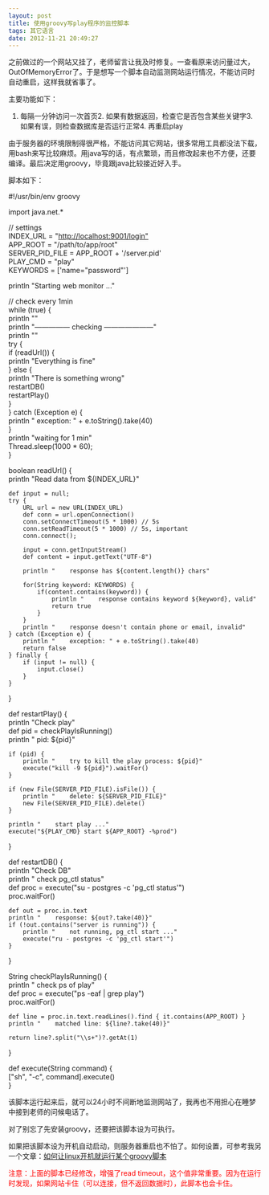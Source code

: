 ```yaml
---
layout: post
title: 使用groovy写play程序的监控脚本
tags: 其它语言
date: 2012-11-21 20:49:27
---
```


之前做过的一个网站又挂了，老师留言让我及时修复。一查看原来访问量过大，OutOfMemoryError了。于是想写一个脚本自动监测网站运行情况，不能访问时自动重启，这样我就省事了。

主要功能如下：

1.  每隔一分钟访问一次首页2.  如果有数据返回，检查它是否包含某些关键字3.  如果有误，则检查数据库是否运行正常4.  再重启play

由于服务器的环境限制得很严格，不能访问其它网站，很多常用工具都没法下载，用bash来写比较麻烦。用java写的话，有点繁琐，而且修改起来也不方便，还要编译。最后决定用groovy，毕竟跟java比较接近好入手。

脚本如下：

<div class="mycode">

#!/usr/bin/env groovy

import java.net.*

// settings     
INDEX_URL = "[http://localhost:9001/login"](http://localhost:9001/login")      
APP_ROOT = "/path/to/app/root"      
SERVER_PID_FILE = APP_ROOT + '/server.pid'      
PLAY_CMD = "play"      
KEYWORDS = ['name="password"']

println "Starting web monitor ..."

// check every 1min     
while (true) {      
    println ""      
    println "&#8212;&#8212;&#8212;&#8212;&#8212; checking &#8212;&#8212;&#8212;&#8212;&#8212;&#8212;&#8212;"      
    println ""      
    try {      
        if (readUrl()) {      
            println "Everything is fine"      
        } else {      
            println "There is something wrong"      
            restartDB()      
            restartPlay()      
        }      
    } catch (Exception e) {      
        println "    exception: " + e.toString().take(40)      
    }      
    println "waiting for 1 min"      
    Thread.sleep(1000 * 60);      
}

boolean readUrl() {     
    println "Read data from ${INDEX_URL}"

    def input = null;     
    try {      
        URL url = new URL(INDEX_URL)      
        def conn = url.openConnection()      
        conn.setConnectTimeout(5 * 1000) // 5s      
        conn.setReadTimeout(5 * 1000) // 5s, important      
        conn.connect();

        input = conn.getInputStream()     
        def content = input.getText("UTF-8")

        println "    response has ${content.length()} chars"

        for(String keyword: KEYWORDS) {     
            if(content.contains(keyword)) {      
                println "    response contains keyword ${keyword}, valid"      
                return true      
            }      
        }      
        println "    response doesn't contain phone or email, invalid"      
    } catch (Exception e) {      
        println "    exception: " + e.toString().take(40)      
        return false      
    } finally {      
        if (input != null) {      
            input.close()      
        }      
    }      
}

def restartPlay() {     
    println "Check play"      
    def pid = checkPlayIsRunning()      
    println "    pid: ${pid}"

    if (pid) {     
        println "    try to kill the play process: ${pid}"      
        execute("kill -9 ${pid}").waitFor()      
    }

    if (new File(SERVER_PID_FILE).isFile()) {     
        println "    delete: ${SERVER_PID_FILE}"      
        new File(SERVER_PID_FILE).delete()      
    }

    println "    start play ..."     
    execute("${PLAY_CMD} start ${APP_ROOT} -%prod")      
}

def restartDB() {     
    println "Check DB"      
    println "    check pg_ctl status"      
    def proc = execute("su - postgres -c 'pg_ctl status'")      
    proc.waitFor()

    def out = proc.in.text     
    println "    response: ${out?.take(40)}"      
    if (!out.contains("server is running")) {      
        println "    not running, pg_ctl start ..."      
        execute("ru - postgres -c 'pg_ctl start'")      
    }      
}

String checkPlayIsRunning() {     
    println "    check ps of play"      
    def proc = execute("ps -eaf | grep play")      
    proc.waitFor()

    def line = proc.in.text.readLines().find { it.contains(APP_ROOT) }     
    println "    matched line: ${line?.take(40)}"

    return line?.split("\\s+")?.getAt(1)     
}

def execute(String command) {     
    ["sh", "-c", command].execute()      
}

</p></div>

该脚本运行起来后，就可以24小时不间断地监测网站了，我再也不用担心在睡梦中接到老师的问候电话了。

对了别忘了先安装groovy，还要把该脚本设为可执行。

如果把该脚本设为开机自动启动，则服务器重启也不怕了。如何设置，可参考我另一个文章：[如何让linux开机就运行某个groovy脚本](http://freewind.me/blog/20121121/1114.html)

<font color="#ff0000">注意：上面的脚本已经修改，增强了read timeout，这个值非常重要。因为在运行时发现，如果网站卡住（可以连接，但不返回数据时），此脚本也会卡住。</font>

<style type="text/css">
<p>.csharpcode, .csharpcode pre
{
	font-size: small;
	color: black;
	font-family: consolas, "Courier New", courier, monospace;
	background-color: #ffffff;
	/*white-space: pre;*/
}
.csharpcode pre { margin: 0em; }
.csharpcode .rem { color: #008000; }
.csharpcode .kwrd { color: #0000ff; }
.csharpcode .str { color: #006080; }
.csharpcode .op { color: #0000c0; }
.csharpcode .preproc { color: #cc6633; }
.csharpcode .asp { background-color: #ffff00; }
.csharpcode .html { color: #800000; }
.csharpcode .attr { color: #ff0000; }
.csharpcode .alt 
{
	background-color: #f4f4f4;
	width: 100%;
	margin: 0em;
}
.csharpcode .lnum { color: #606060; }</style>
